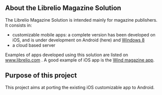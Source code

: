 ## About the Librelio Magazine Solution
The Librelio Magazine Solution is intended mainly for magazine publishers. It consists in:
- customizable mobile apps: a complete version has been developed on iOS, and is under development on Android (here) and [Windows 8](https://github.com/Librelio/windows8)
- a cloud based server

Examples of apps developed using this solution are listed on www.librelio.com . A good example of iOS app is the [Wind magazine app](https://itunes.apple.com/fr/app/wind-magazine/id433594605?mt=8). 

## Purpose of this project
This project aims at porting the existing iOS customizable app to Android. 
